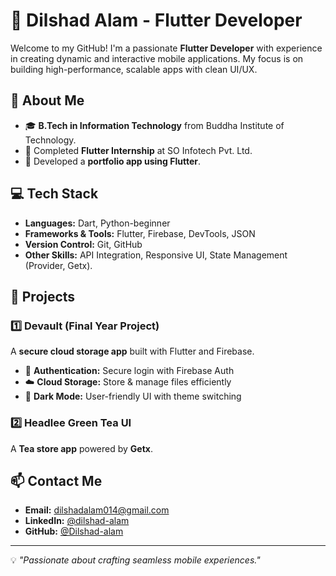 # 🚀 Dilshad Alam - Flutter Developer

Welcome to my GitHub! I'm a passionate **Flutter Developer** with experience in creating dynamic and interactive mobile applications. My focus is on building high-performance, scalable apps with clean UI/UX.

## 📌 About Me
- 🎓 **B.Tech in Information Technology** from Buddha Institute of Technology.
- 💼 Completed **Flutter Internship** at SO Infotech Pvt. Ltd.
- 📱 Developed a **portfolio app using Flutter**.

## 💻 Tech Stack
- **Languages:** Dart, Python-beginner
- **Frameworks & Tools:** Flutter, Firebase, DevTools, JSON
- **Version Control:** Git, GitHub
- **Other Skills:** API Integration, Responsive UI, State Management (Provider, Getx).

## 📂 Projects
### 1️⃣ Devault (Final Year Project)
A **secure cloud storage app** built with Flutter and Firebase.
- 🔐 **Authentication:** Secure login with Firebase Auth
- ☁️ **Cloud Storage:** Store & manage files efficiently
- 🌙 **Dark Mode:** User-friendly UI with theme switching

### 2️⃣ Headlee Green Tea UI
A **Tea store app** powered by **Getx**.

## 📫 Contact Me
- **Email:** [dilshadalam014@gmail.com](mailto:dilshad.alam@example.com)
- **LinkedIn:** [@dilshad-alam](https://www.linkedin.com/in/dilshad-alam3748/)
- **GitHub:** [@Dilshad-alam](https://github.com/Dilshad-mohammad)

---
💡 _"Passionate about crafting seamless mobile experiences."_
<!---
Dilshad-mohammad/Dilshad-mohammad is a ✨ special ✨ repository because its `README.md` (this file) appears on your GitHub profile.
You can click the Preview link to take a look at your changes.
--->
